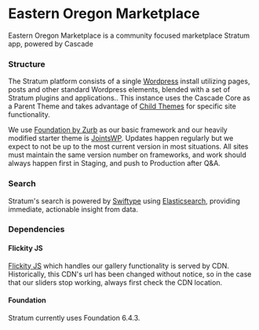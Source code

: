 # Eastern Oregon Marketplace
Eastern Oregon Marketplace is a community focused marketplace Stratum app, powered by Cascade

### Structure ###
The Stratum platform consists of a single [Wordpress](http://www.wordpress.org) install utilizing pages, posts and other standard Wordpress elements, blended with a set of Stratum plugins and applications.. This instance uses the Cascade Core as a Parent Theme and takes advantage of [Child Themes](https://codex.wordpress.org/Child_Themes) for specific site functionality.

We use [Foundation by Zurb](http://foundation.zurb.com/) as our basic framework and our heavily modified starter theme is [JointsWP](http://jointswp.com/). Updates happen regularly but we expect to not be up to the most current version in most situations. All sites must maintain the same version number on frameworks, and work should always happen first in Staging, and push to Production after Q&A.

### Search ###
Stratum's search is powered by [Swiftype](http://www.swiftype.com) using [Elasticsearch](https://www.elastic.co/products/elasticsearch), providing immediate, actionable insight from data.

### Dependencies ###
#### Flickity JS ####
[Flickity JS](http://flickity.metafizzy.co/) which handles our gallery functionality is served by CDN. Historically, this CDN's url has been changed without notice, so in the case that our sliders stop working, always first check the CDN location.

#### Foundation ####
Stratum currently uses Foundation 6.4.3.